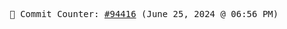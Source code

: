 <p align="center">
    <samp>
        📮 Commit Counter: <a href="https://github.com/Javascript-void0/Javascript-void0/commits/main">#94416</a> (June 25, 2024 @ 06:56 PM)
    </samp>
</p>